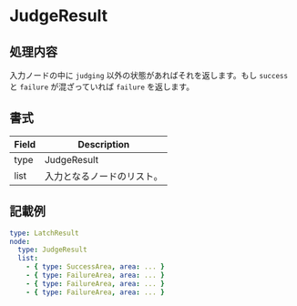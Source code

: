 # JudgeResult

## 処理内容

入力ノードの中に `judging` 以外の状態があればそれを返します。もし `success` と `failure` が混ざっていれば `failure` を返します。

## 書式

| Field | Description                |
| ----- | -------------------------- |
| type  | JudgeResult                |
| list  | 入力となるノードのリスト。 |

## 記載例

```yaml
type: LatchResult
node:
  type: JudgeResult
  list:
    - { type: SuccessArea, area: ... }
    - { type: FailureArea, area: ... }
    - { type: FailureArea, area: ... }
    - { type: FailureArea, area: ... }
```
